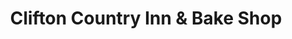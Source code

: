---
title: "Clifton Country Inn & Bake Shop"
url: /godfrey/clifton-country-inn-und-bake-shop/
shop: Bäckerei
---